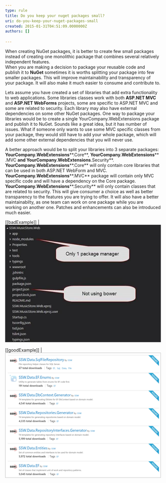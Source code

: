 ```yaml
---
type: rule
title: Do you keep your nuget packages small?
uri: do-you-keep-your-nuget-packages-small
created: 2015-01-31T04:51:09.0000000Z
authors: []

---
```


When creating NuGet packages, it is better to create few small packages instead of creating one monolithic package that combines several relatively independent features.  
​​When you are making a decision to package your reusable code and publish it to     **NuGet** sometimes it is worths splitting your package into few smaller packages. This will improve maintainability and transparency of your package. It will also make it much easier to consume and contribute to.

Lets assume you have created a set of libraries that add extra functionality to web applications. Some libraries classes work with both     **ASP.NET MVC** and     **ASP.NET WebForms** projects, some are specific to ASP.NET MVC and some are related to security. Each library may also have external dependencies on some other NuGet packages. One way to package your libraries would be to create a single YourCompany.WebExtensions package and publish it to NuGet. Sounds like a great idea, but it has number of issues. What if someone only wants to use some MVC specific classes from your package, they would still have to add your whole package, which will add some other external dependencies that you will never use.

A better approach would be to split your libraries into 3 separate packages: **YourCompany.WebExtensions****.Core**, **YourCompany.WebExtensions****​.MVC **and **YourCompany.WebExtensions****​.Security**. **YourCompany.WebExtensions****.Core** will only contain core libraries that can be used in both ASP.NET WebForm and MVC. **YourCompany.WebExtensions****.MVC** package will contain only MVC specific code and will have a dependency on the Core package. **YourCompany.WebExtensions****.Security** will only contain classes that are related to security. This will give consumer a choice as well as better transparency to the features you are trying to offer. It will also have a better maintainabilty, as one team can work on one package while you are working on another one. Patches and enhancements can also be introduced much easier.

[[badExample]]
| ![ Bad Example - One big library with lots of features, where most of them are obsolete with a release of ASP.NET MVC 5](package2.jpg)

[[goodExample]]
| ![ Good Example - Lots of smaller self contained packaged with a single purpose](package.jpg)
